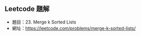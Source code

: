## Leetcode 題解

* 題目：23. Merge k Sorted Lists <br>
* 網址：<https://leetcode.com/problems/merge-k-sorted-lists/>
